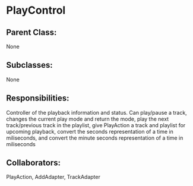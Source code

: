 # PlayControl

## Parent Class:
None

## Subclasses:
None

## Responsibilities:
Controller of the playback information and status. Can play/pause a track, changes the current play mode and return the mode, play the next track/previous track
in the playlist, give PlayAction a track and playlist for upcoming playback, convert the seconds representation of a time in miliseconds, and convert 
the minute seconds representation of a time in miliseconds

## Collaborators:
PlayAction, AddAdapter, TrackAdapter
